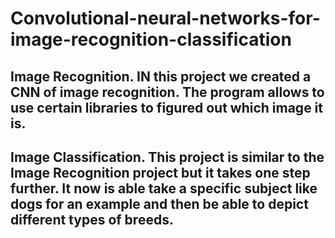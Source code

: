 # Convolutional-neural-networks-for-image-recognition-classification
## Image Recognition. IN this project we created a CNN of image recognition. The program allows to use certain libraries to figured out which image it is.
## Image Classification. This project is similar to the Image Recognition project but it takes one step further. It now is able take a specific subject like dogs for an example and then be able to depict different types of breeds.
